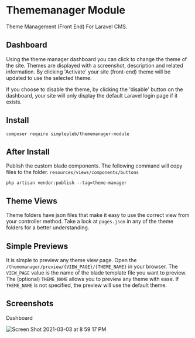 # Thememanager Module

Theme Management (Front End) For Laravel CMS.

## Dashboard

Using the theme manager dashboard you can click to change the theme of the site. Themes are displayed with a screenshot, description and related information. By clicking 'Activate' your site (front-end) theme will be updated to use the selected theme.

If you choose to disable the theme, by clicking the 'disable' button on the dashboard, your site will only display the default Laravel login page if it exists.

## Install

``` composer require simplepleb/thememanager-module ```

## After Install 

Publish the custom blade components. The following command will copy files to the folder. ``` resources/views/components/buttons ``` 

``` php artisan vendor:publish --tag=theme-manager ```

## Theme Views

Theme folders have json files that make it easy to use the correct view from your controller method. Take a look at ``` pages.json ``` in any of the theme folders for a better understanding.

## Simple Previews

It is simple to preview any theme view page. Open the ``` /thememanager/preview/{VIEW_PAGE}/{THEME_NAME} ``` in your browser. The ``` VIEW_PAGE ``` value is the name of the blade template file you want to preview. The (optional) ``` THEME_NAME ``` allows you to preview any theme with ease. If ``` THEME_NAME ``` is not specified, the preview will use the default theme.

## Screenshots

Dashboard

![Screen Shot 2021-03-03 at 8 59 17 PM](https://user-images.githubusercontent.com/79759974/109899123-5aafa880-7c63-11eb-8da9-67bc5d538e70.png)


